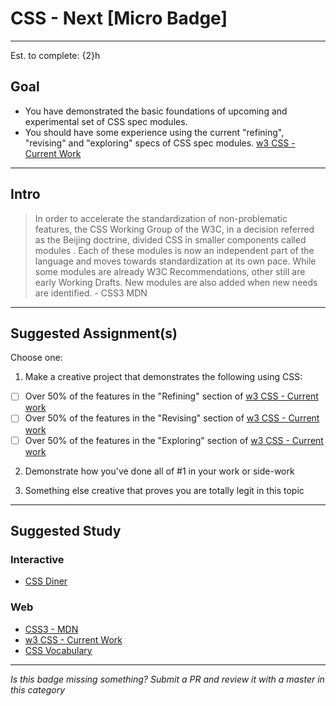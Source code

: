 # CSS - Next [Micro Badge]

-----

Est. to complete: {2}h

## Goal
- You have demonstrated the basic foundations of upcoming and experimental set of CSS spec modules.
- You should have some experience using the current "refining", "revising" and "exploring" specs of CSS spec modules. [w3 CSS - Current Work](https://www.w3.org/Style/CSS/current-work)


-----

## Intro

> In order to accelerate the standardization of non-problematic features, the CSS Working Group of the W3C, in a decision referred as the Beijing doctrine, divided CSS in smaller components called modules . Each of these modules is now an independent part of the language and moves towards standardization at its own pace. While some modules are already W3C Recommendations, other still are early Working Drafts. New modules are also added when new needs are identified. - CSS3 MDN


-----


## Suggested Assignment(s)

Choose one:

1) Make a creative project that demonstrates the following using CSS:
- [ ] Over 50% of the features in the "Refining" section of [w3 CSS - Current work](https://www.w3.org/Style/CSS/current-work)
- [ ] Over 50% of the features in the "Revising" section of [w3 CSS - Current work](https://www.w3.org/Style/CSS/current-work)
- [ ] Over 50% of the features in the "Exploring" section of [w3 CSS - Current work](https://www.w3.org/Style/CSS/current-work)

2) Demonstrate how you've done all of #1 in your work or side-work

3) Something else creative that proves you are totally legit in this topic


-----


## Suggested Study

### Interactive

- [CSS Diner](http://flukeout.github.io/)

### Web

- [CSS3 - MDN](https://developer.mozilla.org/en-US/docs/Web/CSS/CSS3)
- [w3 CSS - Current Work](https://www.w3.org/Style/CSS/current-work)
- [CSS Vocabulary](http://apps.workflower.fi/vocabs/css/en)


-----

  *Is this badge missing something? Submit a PR and review it with a master in this category*
